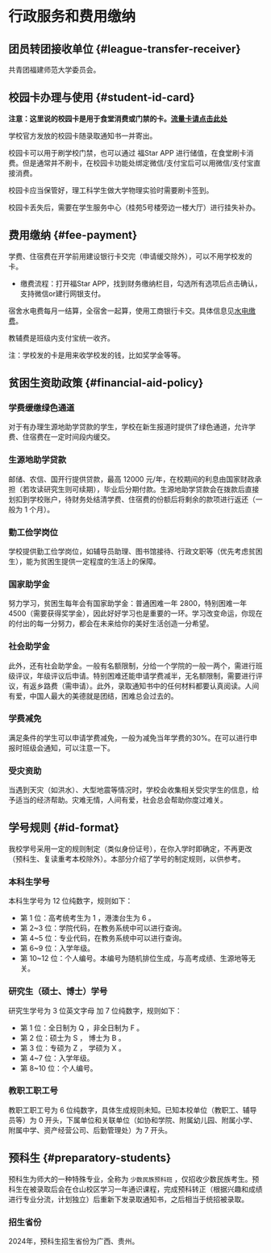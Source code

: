 # 行政服务和费用缴纳

## 团员转团接收单位 {#league-transfer-receiver}

共青团福建师范大学委员会。

## 校园卡办理与使用 {#student-id-card}

**注意：这里说的校园卡是用于食堂消费或门禁的卡。[流量卡请点击此处](../service/network.md#campus-sim-card)**

学校官方发放的校园卡随录取通知书一并寄出。

校园卡可以用于刷学校门禁，也可以通过 福Star APP 进行储值，在食堂刷卡消费。但是通常并不刷卡，在校园卡功能处绑定微信/支付宝后可以用微信/支付宝直接消费。

校园卡应当保管好，理工科学生做大学物理实验时需要刷卡签到。

校园卡丢失后，需要在学生服务中心（桂苑5号楼旁边一楼大厅）进行挂失补办。

## 费用缴纳 {#fee-payment}

学费、住宿费在开学前用建设银行卡交完（申请缓交除外），可以不用学校发的卡。

- 缴费流程：打开福Star APP，找到财务缴纳栏目，勾选所有选项后点击确认，支持微信or建行网银支付。

宿舍水电费每月一结算，全宿舍一起算，使用工商银行卡交。具体信息见[水电缴费](../live/living.md#utility-payment)。

教辅费是班级内支付宝统一收齐。

注：学校发的卡是用来收学校发的钱，比如奖学金等等。

## 贫困生资助政策 {#financial-aid-policy}

### 学费缓缴绿色通道

对于有办理生源地助学贷款的学生，学校在新生报道时提供了绿色通道，允许学费、住宿费在一定时间段内缓交。

### 生源地助学贷款

邮储、农信、国开行提供贷款，最高 12000 元/年，在校期间的利息由国家财政承担（若攻读研究生则可续期），毕业后分期付款。生源地助学贷款会在拨款后直接划扣到学校账户，待财务处结清学费、住宿费的份额后将剩余的款项进行返还（一般为 1 个月）。

### 勤工俭学岗位

学校提供勤工俭学岗位，如辅导员助理、图书馆接待、行政文职等（优先考虑贫困生），能为贫困生提供一定程度的生活上的保障。

### 国家助学金

努力学习，贫困生每年会有国家助学金：普通困难一年 2800，特别困难一年 4500（需要获得奖学金），因此好好学习也是重要的一环。学习改变命运，你现在的付出的每一分努力，都会在未来给你的美好生活创造一分希望。

### 社会助学金

此外，还有社会助学金。一般有名额限制，分给一个学院的一般一两个，需进行班级评议，年级评议后申请。特别困难还能申请学费减半，无名额限制，需要进行评议，有返乡路费（需申请）。此外，录取通知书中的任何材料都要认真阅读。人间有爱，中国人最大的美德就是团结，困难总会过去的。

### 学费减免

满足条件的学生可以申请学费减免，一般为减免当年学费的30%。在可以进行申报时班级会通知，可以注意一下。

### 受灾资助

当遇到天灾（如洪水）、大型地震等情况时，学校会收集相关受灾学生的信息，给予适当的经济帮助。灾难无情，人间有爱，社会总会帮助你度过难关。

## 学号规则 {#id-format}

我校学号采用一定的规则制定（类似身份证号），在你入学时即确定，不再更改（预科生、复读重考本校除外）。本部分介绍了学号的制定规则，以供参考。

### 本科生学号

本科生学号为 12 位纯数字，规则如下：

- 第 1 位：高考统考生为 1 ，港澳台生为 6 。
- 第 2\~3 位：学院代码，在教务系统中可以进行查询。
- 第 4\~5 位：专业代码，在教务系统中可以进行查询。
- 第 6\~9 位：入学年级。
- 第 10\~12 位：个人编号。本编号为随机排位生成，与高考成绩、生源地等无关。

### 研究生（硕士、博士）学号

研究生学号为 3 位英文字母 加 7 位纯数字，规则如下：

- 第 1 位：全日制为 Q ，非全日制为 F 。
- 第 2 位：硕士为 S ， 博士为 B 。
- 第 3 位：专硕为 Z ， 学硕为 X 。
- 第 4\~7 位：入学年级。
- 第 8\~10 位：个人编号。

### 教职工职工号

教职工职工号为 6 位纯数字，具体生成规则未知。已知本校单位（教职工、辅导员等）为 0 开头，下属单位和关联单位（如协和学院、附属幼儿园、附属小学、附属中学、资产经营公司、后勤管理处）为 7 开头。

## 预科生 {#preparatory-students}

预科生为师大的一种特殊专业，全称为 `少数民族预科班` ，仅招收少数民族考生。预科生在被录取后会在仓山校区学习一年通识课程，完成预科转正（根据兴趣和成绩进行专业分流，计划独立）后重新下发录取通知书，之后相当于统招被录取。

### 招生省份

2024年，预科生招生省份为广西、贵州。
